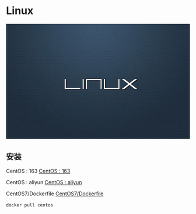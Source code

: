 # Linux

![Linux](./_media/linux.png "linux.png")

## 安装

CentOS : 163  [CentOS : 163](http://mirrors.163.com/centos/)

CentOS : aliyun [CentOS : aliyun](https://mirrors.aliyun.com/centos/)

CentOS7/Dockerfile [CentOS7/Dockerfile](https://github.com/CentOS/sig-cloud-instance-images/blob/24c0d04946b72e37776309224712b5f05aa52639/docker/Dockerfile)

```shell
docker pull centos
```
